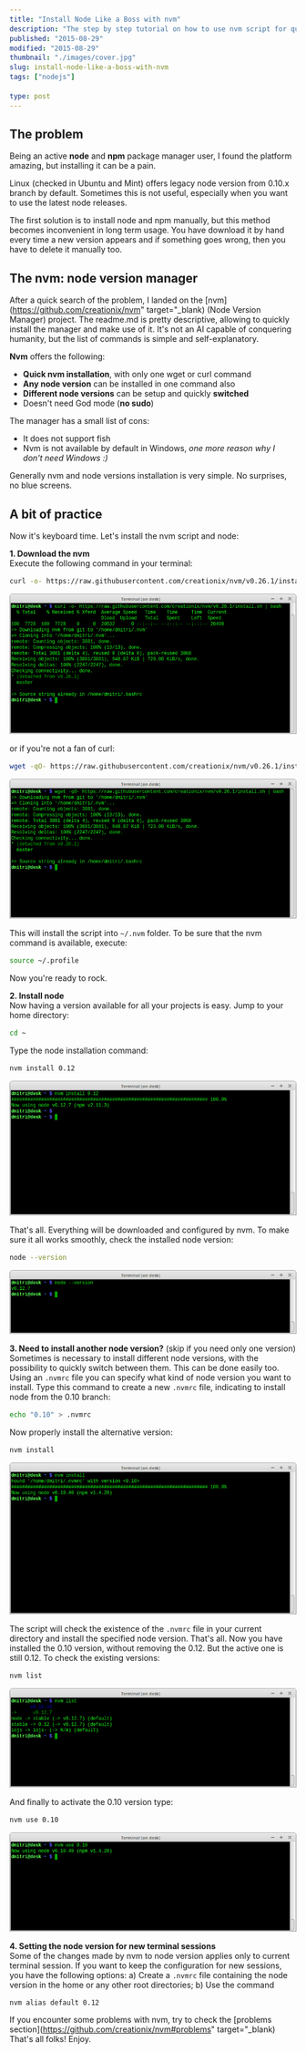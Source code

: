 ```yaml
---
title: "Install Node Like a Boss with nvm"
description: "The step by step tutorial on how to use nvm script for quick node installation. Allows to install many node versions, with quickly switch between them. "
published: "2015-08-29"
modified: "2015-08-29"
thumbnail: "./images/cover.jpg"
slug: install-node-like-a-boss-with-nvm
tags: ["nodejs"]

type: post
---
```


## The problem
Being an active **node** and **npm** package manager user, I found the platform amazing, but installing it can be a pain.  

Linux (checked in Ubuntu and Mint) offers legacy node version from 0.10.x branch by default. Sometimes this is not useful, especially when you want to use the latest node releases.  

The first solution is to install node and npm manually, but this method becomes inconvenient in long term usage. You have download it by hand every time a new version appears and if something goes wrong, then you have to delete it manually too.


## The nvm: node version manager
After a quick search of the problem, I landed on the [nvm](https://github.com/creationix/nvm" target="_blank) (Node Version Manager) project. The readme.md is pretty descriptive, allowing to quickly install the manager and make use of it.
It's not an AI capable of conquering humanity, but the list of commands is simple and self-explanatory.  

**Nvm** offers the following:

* **Quick nvm installation**, with only one wget or curl command
* **Any node version** can be installed in one command also
* **Different node versions** can be setup and quickly **switched**
* Doesn't need God mode (**no sudo**)

The manager has a small list of cons:

* It does not support fish
* Nvm is not available by default in Windows, *one more reason why I don't need Windows :)*

Generally nvm and node versions installation is very simple. No surprises, no blue screens.

## A bit of practice
Now it's keyboard time. Let's install the nvm script and node:

**1. Download the nvm**  
Execute the following command in your terminal:
```bash
curl -o- https://raw.githubusercontent.com/creationix/nvm/v0.26.1/install.sh | bash
```

![Terminal screenshot](./images/Terminal_002.png)

or if you're not a fan of curl:
```bash
wget -qO- https://raw.githubusercontent.com/creationix/nvm/v0.26.1/install.sh | bash
```
![Terminal screenshot](./images/Terminal_003.png)

This will install the script into `~/.nvm` folder.
To be sure that the nvm command is available, execute:
```bash
source ~/.profile 
```
Now you're ready to rock.

**2. Install node**  
Now having a version available for all your projects is easy.
Jump to your home directory:
```bash
cd ~
```
Type the node installation command:
```bash
nvm install 0.12
```

![Terminal screenshot](./images/Terminal_004.png)

That's all. Everything will be downloaded and configured by nvm.
To make sure it all works smoothly, check the installed node version:
```bash
node --version
```

![Terminal screenshot](./images/Terminal_005.png)

**3. Need to install another node version?** (skip if you need only one version)  
Sometimes is necessary to install different node versions, with the possibility to quickly switch between them. This can be done easily too.  
Using an `.nvmrc` file you can specify what kind of node version you want to install. 
Type this command to create a new `.nvmrc` file, indicating to install node from the 0.10 branch:
```bash
echo "0.10" > .nvmrc
```
Now properly install the alternative version:
```bash
nvm install
```

![Terminal screenshot](./images/Terminal_006.png)

The script will check the existence of the `.nvmrc` file in your current directory and install the specified node version.
That's all. Now you have installed the 0.10 version, without removing the 0.12. But the active one is still 0.12.
To check the existing versions:
```bash
nvm list
```

![Terminal screenshot](./images/Terminal_009.png)

And finally to activate the 0.10 version type:

```bash
nvm use 0.10
```

![Terminal screenshot](./images/Terminal_008.png)

**4. Setting the node version for new terminal sessions**  
Some of the changes made by nvm to node version applies only to current terminal session. If you want to keep the configuration for new sessions, you have the following options:
a) Create a `.nvmrc` file containing the node version in the home or any other root directories;
b) Use the command 
```bash
nvm alias default 0.12
```

If you encounter some problems with nvm, try to check the [problems section](https://github.com/creationix/nvm#problems" target="_blank) 
That's all folks! Enjoy.